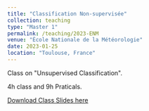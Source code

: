 ```yaml
---
title: "Classification Non-supervisée"
collection: teaching
type: "Master 1"
permalink: /teaching/2023-ENM
venue: "École Nationale de la Météorologie"
date: 2023-01-25
location: "Toulouse, France"
---
```


Class on "Unsupervised Classification".

4h class and 9h Praticals.

[Download Class Slides here](http://occitane-barbaux.github.io/files/Presentation_Classification_non_supervisee.pdf)

